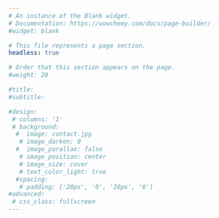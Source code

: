 ```yaml
---
# An instance of the Blank widget.
# Documentation: https://wowchemy.com/docs/page-builder/
#widget: blank

# This file represents a page section.
headless: true

# Order that this section appears on the page.
#weight: 20

#title:
#subtitle:

#design:
 # columns: '1'
 # background:
  #  image: contact.jpg
   # image_darken: 0
  #  image_parallax: false
   # image_position: center
   # image_size: cover
   # text_color_light: true
  #spacing:
   # padding: ['20px', '0', '20px', '0']
#advanced:
 # css_class: fullscreen
---
```

